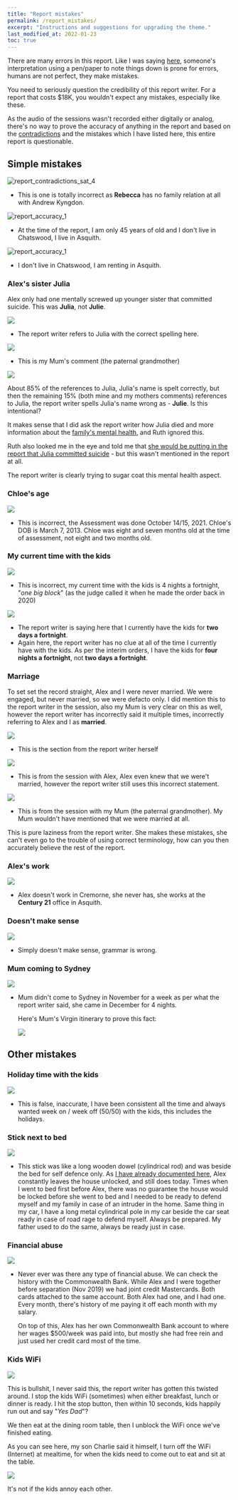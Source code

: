 ```yaml
---
title: "Report mistakes"
permalink: /report_mistakes/
excerpt: "Instructions and suggestions for upgrading the theme."
last_modified_at: 2022-01-23
toc: true
---
```

There are many errors in this report. Like I was saying [here](/marcseparation/#the-family-report---why-were-here), someone's interpretation using a pen/paper to note things down is prone for errors, humans are not perfect, they make mistakes. 

You need to seriously question the credibility of this report writer. For a report that costs $18K, you wouldn't expect any mistakes, especially like these. 

As the audio of the sessions wasn't recorded either digitally or analog, there's no way to prove the accuracy of anything in the report and based on the [contradictions](/marcseparation/report_contradictions/) and the mistakes which I have listed here, this entire report is questionable.

## Simple mistakes

![report_contradictions_sat_4](../blobs/reportcontradictions/report_contradictions_sat_4.png)

- This is one is totally incorrect as **Rebecca** has no family relation at all with Andrew Kyngdon.

![report_accuracy_1](../blobs/accuracy/report_accuracy_1.png)

- At the time of the report, I am only 45 years of old and I don't live in Chatswood, I live in Asquith. 

![report_accuracy_1](../blobs/accuracy/report_accuracy_2.png)

- I don't live in Chatswood, I am renting in Asquith.

### Alex's sister Julia

Alex only had one mentally screwed up younger sister that committed suicide. This was **Julia**, not **Julie**.

![](../blobs/mistakes/report_julia3.png)

- The report writer refers to Julia with the correct spelling here.

![](../blobs/mistakes/report_julia1.png)

- This is my Mum's comment (the paternal grandmother)

![](../blobs/mistakes/report_julia2.png)

About 85% of the references to Julia, Julia's name is spelt correctly, but then the remaining 15% (both mine and my mothers comments) references to Julia, the report writer spells Julia's name wrong as - **Julie**. Is this intentional? 

It makes sense that I did ask the report writer how Julia died and more information about the [family's mental health](/marcseparation/alex_mental_health/), and Ruth ignored this. 

Ruth also looked me in the eye and told me that [she would be putting in the report that Julia committed suicide](/marcseparation/julia_spence_mental_health/#what-the-report-writer-told-me-in-person) - but this wasn't mentioned in the report at all. 

The report writer is clearly trying to sugar coat this mental health aspect. 

### Chloe's age

![](../blobs/mistakes/report_chloe_age_assessment.png)

- This is incorrect, the Assessment was done October 14/15, 2021. Chloe's DOB is March 7, 2013. Chloe was eight and seven months old at the time of assessment, not eight and two months old. 

### My current time with the kids

![](../blobs/mistakes/report_current_time_with_kids.png)

- This is incorrect, my current time with the kids is 4 nights a fortnight, "*one big block*" (as the judge called it when he made the order back in 2020)

![](../blobs/mistakes/report_current_time_with_kids2.png)

- The report writer is saying here that I currently have the kids for **two days a fortnight**.
- Again here, the report writer has no clue at all of the time I currently have with the kids. As per the interim orders, I have the kids for **four nights a fortnight**, not **two days a fortnight**.

### Marriage

To set set the record straight, Alex and I were never married. We were engaged, but never married, so we were defacto only. I did mention this to the report writer in the session, also my Mum is very clear on this as well, however the report writer has incorrectly said it multiple times, incorrectly referring to Alex and I as **married**. 

![](../blobs/mistakes/report_marriage1.png)

- This is the section from the report writer herself

![](../blobs/mistakes/report_marriage2.png)

- This is from the session with Alex, Alex even knew that we were't married, however the report writer still uses this incorrect statement. 

![](../blobs/mistakes/report_marriage3.png)

- This is from the session with my Mum (the paternal grandmother). My Mum wouldn't have mentioned that we were married at all. 

This is pure laziness from the report writer. She makes these mistakes, she can't even go to the trouble of using correct terminology, how can you then accurately believe the rest of the report. 

### Alex's work

![](../blobs/mistakes/report_Alex_work.png)

- Alex doesn't work in Cremorne, she never has, she works at the **Century 21** office in Asquith.

### Doesn't make sense

![](../blobs/mistakes/report_doesnt_make_sense.png)

- Simply doesn't make sense, grammar is wrong.

### Mum coming to Sydney

![](../blobs/mistakes/report_virgin_flights_mum.png)

- Mum didn't come to Sydney in November for a week as per what the report writer said, she came in December for 4 nights.

    Here's Mum's Virgin itinerary to prove this fact: 

    ![](../blobs/mistakes/virgin_flights_mum.png)

## Other mistakes

### Holiday time with the kids

![](../blobs/mistakes/report_time_holidays_alex.png)

- This is false, inaccurate, I have been consistent all the time and always wanted week on / week off (50/50) with the kids, this includes the holidays.

### Stick next to bed

![](../blobs/mistakes/report_stick_next_bed.png)

- This stick was like a long wooden dowel (cylindrical rod) and was beside the bed for self defence only. As [I have already documented here](/marcseparation/alex_mental_health/#the-house-is-constantly-left-unlocked), Alex constantly leaves the house unlocked, and still does today. Times when I went to bed first before Alex, there was no guarantee the house would be locked before she went to bed and I needed to be ready to defend myself and my family in case of an intruder in the home. Same thing in my car, I have a long metal cylindrical pole in my car beside the car seat ready in case of road rage to defend myself. Always be prepared. My father used to do the same, always be ready just in case.

### Financial abuse

![](../blobs/mistakes/report_financial_abuse.png)

- Never ever was there any type of financial abuse. We can check the history with the Commonwealth Bank. While Alex and I were together before separation (Nov 2019) we had joint credit Mastercards. Both cards attached to the same account. Both Alex had one, and I had one. Every month, there's history of me paying it off each month with my salary. 

    On top of this, Alex has her own Commonwealth Bank account to where her wages $500/week was paid into, but mostly she had free rein and just used her credit card most of the time.

### Kids WiFi

![](../blobs/missedmentions/report_kids_wifi.png)

This is bullshit, I never said this, the report writer has gotten this twisted around. I stop the kids WiFi (sometimes) when either breakfast, lunch or dinner is ready. I hit the stop button, then within 10 seconds, kids happily run out and say "*Yes Dad*"? 

We then eat at the dining room table, then I unblock the WiFi once we've finished eating. 

As you can see here, my son Charlie said it himself, I turn off the WiFi (Internet) at mealtime, for when the kids need to come out to eat and sit at the table. 

![](../blobs/mistakes/report_wifi_kids.png)

It's not if the kids annoy each other. 
